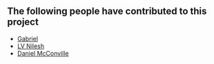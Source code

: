 ## The following people have contributed to this project

* [Gabriel](https://github.com/gabrielstuff)
* [LV Nilesh](https://github.com/lvnilesh)
* [Daniel McConville](https://github.com/danielmcconville)
